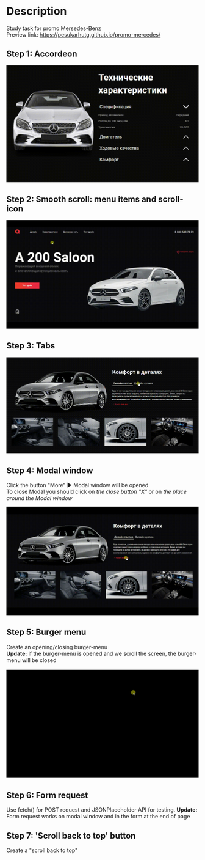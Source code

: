 # Description
Study task for promo Mersedes-Benz<br>
Preview link: https://pesukarhutg.github.io/promo-mercedes/

## Step 1: Accordeon<br>
[![](https://github.com/PesukarhuTG/promo-mercedes/blob/master/img/readme/gif-accordeon.gif)](https://pesukarhutg.github.io/promo-mercedes/)

## Step 2: Smooth scroll: menu items and scroll-icon<br>
[![](https://github.com/PesukarhuTG/promo-mercedes/blob/master/img/readme/gif-smoothslide.gif)](https://pesukarhutg.github.io/promo-mercedes/)

## Step 3: Tabs<br>
[![](https://github.com/PesukarhuTG/promo-mercedes/blob/master/img/readme/gif-tabs.gif)](https://pesukarhutg.github.io/promo-mercedes/)

## Step 4: Modal window<br>
Click the button "More" ► Modal window will be opened<br>
To close Modal you should click on *the close button "X"* or on *the place around the Modal window*<br>

[![](https://github.com/PesukarhuTG/promo-mercedes/blob/master/img/readme/gif-modal.gif)](https://pesukarhutg.github.io/promo-mercedes/)

## Step 5: Burger menu<br>
Create an opening/closing burger-menu<br>
**Update:** if the burger-menu is opened and we scroll the screen, the burger-menu will be closed<br><br>
[![](https://github.com/PesukarhuTG/promo-mercedes/blob/master/img/readme/gif-burgerMenu.gif)](https://pesukarhutg.github.io/promo-mercedes/)

## Step 6: Form request<br>
Use fetch() for POST request and JSONPlaceholder API for testing.
**Update:** Form request works on modal window and in the form at the end of page

## Step 7: 'Scroll back to top' button<br>
Create a "scroll back to top"
